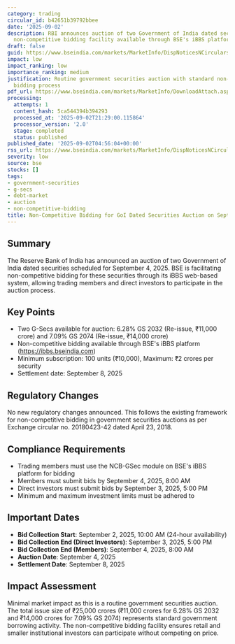 ```yaml
---
category: trading
circular_id: b42651b39792bbee
date: '2025-09-02'
description: RBI announces auction of two Government of India dated securities with
  non-competitive bidding facility available through BSE's iBBS platform.
draft: false
guid: https://www.bseindia.com/markets/MarketInfo/DispNoticesNCirculars.aspx?Noticeid={DDE28DDB-5363-456B-8038-FF39A680550B}&noticeno=20250902-1&dt=09/02/2025&icount=1&totcount=59&flag=0
impact: low
impact_ranking: low
importance_ranking: medium
justification: Routine government securities auction with standard non-competitive
  bidding process
pdf_url: https://www.bseindia.com/markets/MarketInfo/DownloadAttach.aspx?id=20250902-1&attachedId=
processing:
  attempts: 1
  content_hash: 5ca544394b394293
  processed_at: '2025-09-02T21:29:00.115864'
  processor_version: '2.0'
  stage: completed
  status: published
published_date: '2025-09-02T04:56:04+00:00'
rss_url: https://www.bseindia.com/markets/MarketInfo/DispNoticesNCirculars.aspx?Noticeid={DDE28DDB-5363-456B-8038-FF39A680550B}&noticeno=20250902-1&dt=09/02/2025&icount=1&totcount=59&flag=0
severity: low
source: bse
stocks: []
tags:
- government-securities
- g-secs
- debt-market
- auction
- non-competitive-bidding
title: Non-Competitive Bidding for GoI Dated Securities Auction on September 4, 2025
---
```


## Summary

The Reserve Bank of India has announced an auction of two Government of India dated securities scheduled for September 4, 2025. BSE is facilitating non-competitive bidding for these securities through its iBBS web-based system, allowing trading members and direct investors to participate in the auction process.

## Key Points

- Two G-Secs available for auction: 6.28% GS 2032 (Re-issue, ₹11,000 crore) and 7.09% GS 2074 (Re-issue, ₹14,000 crore)
- Non-competitive bidding available through BSE's iBBS platform (https://ibbs.bseindia.com)
- Minimum subscription: 100 units (₹10,000), Maximum: ₹2 crores per security
- Settlement date: September 8, 2025

## Regulatory Changes

No new regulatory changes announced. This follows the existing framework for non-competitive bidding in government securities auctions as per Exchange circular no. 20180423-42 dated April 23, 2018.

## Compliance Requirements

- Trading members must use the NCB-GSec module on BSE's iBBS platform for bidding
- Members must submit bids by September 4, 2025, 8:00 AM
- Direct investors must submit bids by September 3, 2025, 5:00 PM
- Minimum and maximum investment limits must be adhered to

## Important Dates

- **Bid Collection Start**: September 2, 2025, 10:00 AM (24-hour availability)
- **Bid Collection End (Direct Investors)**: September 3, 2025, 5:00 PM
- **Bid Collection End (Members)**: September 4, 2025, 8:00 AM
- **Auction Date**: September 4, 2025
- **Settlement Date**: September 8, 2025

## Impact Assessment

Minimal market impact as this is a routine government securities auction. The total issue size of ₹25,000 crores (₹11,000 crores for 6.28% GS 2032 and ₹14,000 crores for 7.09% GS 2074) represents standard government borrowing activity. The non-competitive bidding facility ensures retail and smaller institutional investors can participate without competing on price.